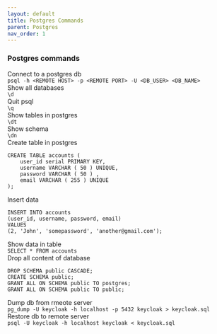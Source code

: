```yaml
---
layout: default
title: Postgres Commands
parent: Postgres
nav_order: 1
---
```

### Postgres commands

Connect to a postgres db   
```psql -h <REMOTE HOST> -p <REMOTE PORT> -U <DB_USER> <DB_NAME>```    
Show all databases    
```\d```    
Quit psql   
```\q```    
Show tables in postgres    
```\dt```    
Show schema   
```\dn```   
Create table in postgres    
```
CREATE TABLE accounts (
	user_id serial PRIMARY KEY,
	username VARCHAR ( 50 ) UNIQUE,
	password VARCHAR ( 50 ) ,
	email VARCHAR ( 255 ) UNIQUE 
);
```     
Insert data    
```
INSERT INTO accounts     
(user_id, username, password, email)    
VALUES    
(2, 'John', 'somepassword', 'another@gmail.com');    
```    
Show data in table    
```SELECT * FROM accounts```    
Drop all content of database   
```
DROP SCHEMA public CASCADE;   
CREATE SCHEMA public;    
GRANT ALL ON SCHEMA public TO postgres;   
GRANT ALL ON SCHEMA public TO public;    
```    
Dump db from rmeote server   
```pg_dump -U keycloak -h localhost -p 5432 keycloak > keycloak.sql```    
Restore db to remote server    
```psql -U keycloak -h localhost keycloak < keycloak.sql```    

